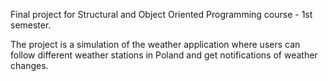 Final project for Structural and Object Oriented Programming course - 1st semester.

The project is a simulation of the weather application where users can follow different weather stations in Poland and get notifications of weather changes.
